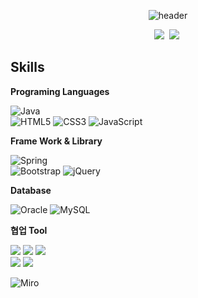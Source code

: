 <div align="center">
  
  ![header](https://capsule-render.vercel.app/api?type=cylinder&color=auto&height=150&section=header&text=🙌Hi!%20I'm%20DaeHyun!🙌&fontSize=50)

</div>

<p align="center">
  <a href="mailto:aaz11512@gmail.com"><img src="https://img.shields.io/badge/Gmail-d14836?style=flat-square&logo=Gmail&logoColor=white&link=aaz11512@gmail.com"/></a>&nbsp
  <a href="https://dev-foundation.tistory.com/"><img src="https://img.shields.io/badge/Tistory-0000  00?style=flat-square&logo=Tistory&logoColor=white&link=https://dev-foundation.tistory.com"/></a>&nbsp
</p>


## Skills

**Programing Languages**

  ![Java](https://img.shields.io/badge/java-%23ED8B00.svg?style=for-the-badge&logo=openjdk&logoColor=white)<br>
  ![HTML5](https://img.shields.io/badge/html5-%23E34F26.svg?style=for-the-badge&logo=html5&logoColor=white)
  ![CSS3](https://img.shields.io/badge/css3-%231572B6.svg?style=for-the-badge&logo=css3&logoColor=white)
  ![JavaScript](https://img.shields.io/badge/javascript-%23323330.svg?style=for-the-badge&logo=javascript&logoColor=%23F7DF1E)

**Frame Work & Library**

![Spring](https://img.shields.io/badge/spring-%236DB33F.svg?style=for-the-badge&logo=spring&logoColor=white)
<br>
![Bootstrap](https://img.shields.io/badge/bootstrap-%238511FA.svg?style=for-the-badge&logo=bootstrap&logoColor=white)
![jQuery](https://img.shields.io/badge/jquery-%230769AD.svg?style=for-the-badge&logo=jquery&logoColor=white)

**Database**

![Oracle](https://img.shields.io/badge/Oracle-F80000?style=for-the-badge&logo=oracle&logoColor=white)
![MySQL](https://img.shields.io/badge/mysql-4479A1.svg?style=for-the-badge&logo=mysql&logoColor=white)

**협업 Tool**

<p>
<img src="https://img.shields.io/badge/figma-F24E1E?style=for-the-badge&logo=figma&logoColor=white">
<img src="https://img.shields.io/badge/notion-000000?style=for-the-badge&logo=notion&logoColor=white">
<img src="https://img.shields.io/badge/Slack-4A154B?style=for-the-badge&logo=slack&logoColor=white"><br>
<img src="https://img.shields.io/badge/Discord-5865F2?style=for-the-badge&logo=discord&logoColor=white">
<img src="https://img.shields.io/badge/GitHub-181717?style=for-the-badge&logo=github&logoColor=white">
</p>

![Miro](https://img.shields.io/badge/Miro-050038.svg?style=for-the-badge&logo=Miro&logoColor=white)

